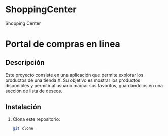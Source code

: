 # ShoppingCenter
Shopping Center

# Portal de compras en linea

## Descripción
Este proyecto consiste en una aplicación que permite explorar los productos de una tienda X. 
Su objetivo es mostrar los productos disponibles y permitir al usuario marcar sus favoritos, 
guardándolos en una sección de lista de deseos.

## Instalación

1. Clona este repositorio:
   ```bash
   git clone 